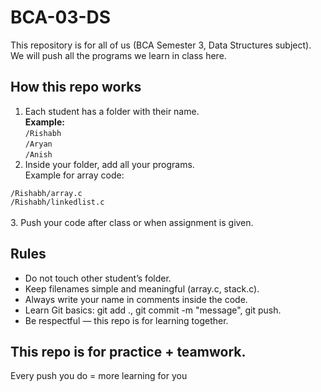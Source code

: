 # BCA-03-DS
This repository is for all of us (BCA Semester 3, Data Structures subject).
We will push all the programs we learn in class here.

## How this repo works
1. Each student has a folder with their name.<br>
**Example:**<br>
`/Rishabh`<br>
`/Aryan`  <br>
`/Anish `<br>
2. Inside your folder, add all your programs.<br>
Example for array code:

`/Rishabh/array.c`<br>
`/Rishabh/linkedlist.c`<br>  
3. Push your code after class or when assignment is given.
## Rules
- Do not touch other student’s folder.
- Keep filenames simple and meaningful (array.c, stack.c).
- Always write your name in comments inside the code.
- Learn Git basics: git add ., git commit -m "message", git push.
- Be respectful — this repo is for learning together.

##  This repo is for practice + teamwork.
Every push you do = more learning for you 
